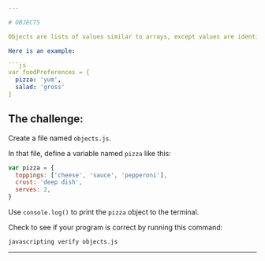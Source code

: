 ```yaml
---

# OBJECTS

Objects are lists of values similar to arrays, except values are identified by keys instead of integers.

Here is an example:

```js
var foodPreferences = {
  pizza: 'yum',
  salad: 'gross'
}
```

## The challenge:

Create a file named `objects.js`.

In that file, define a variable named `pizza` like this:

```js
var pizza = {
  toppings: ['cheese', 'sauce', 'pepperoni'],
  crust: 'deep dish',
  serves: 2,
}
```

Use `console.log()` to print the `pizza` object to the terminal.

Check to see if your program is correct by running this command:

`javascripting verify objects.js`


---
```


